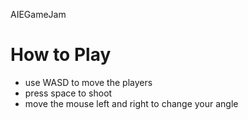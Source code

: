 AIEGameJam

# How to Play
- use WASD to move the players
- press space to shoot
- move the mouse left and right to change your angle


